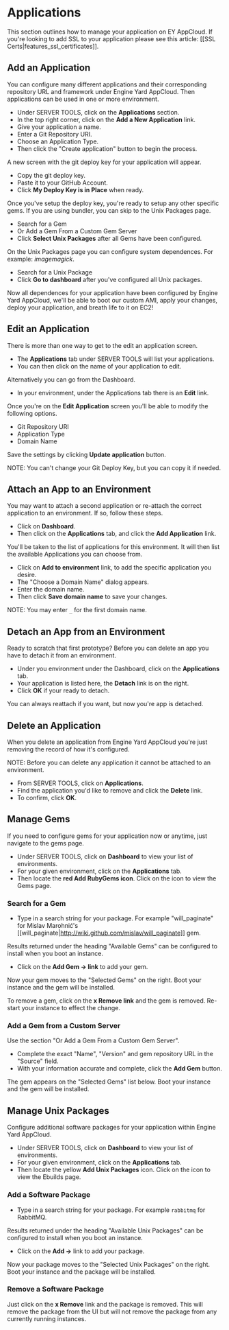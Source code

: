 # Applications

This section outlines how to manage your application on EY AppCloud. If you're looking to add SSL to your application please see this article: [[SSL Certs|features_ssl_certificates]].

## Add an Application

You can configure many different applications and their corresponding repository URL and framework under Engine Yard AppCloud.  Then applications can be used in one or more environment.

  - Under SERVER TOOLS, click on the **Applications** section.
  - In the top right corner, click on the **Add a New Application** link.
  - Give your application a name.
  - Enter a Git Repository URI.
  - Choose an Application Type.
  - Then click the "Create application" button to begin the process.

A new screen with the git deploy key for your application will appear.

  - Copy the git deploy key.
  - Paste it to your GitHub Account.
  - Click **My Deploy Key is in Place** when ready.

Once you've setup the deploy key, you're ready to setup any other specific gems. If you are using bundler, you can skip to the Unix Packages page.

  * Search for a Gem
  * Or Add a Gem From a Custom Gem Server
  * Click **Select Unix Packages** after all Gems have been configured.

On the Unix Packages page you can configure system dependences.  For example: *imagemagick*.

  * Search for a Unix Package
  * Click **Go to dashboard** after you've configured all Unix packages.

Now all dependences for your application have been configured by Engine Yard AppCloud, we'll be able to boot our custom AMI, apply your changes, deploy your application, and breath life to it on EC2!

## Edit an Application

There is more than one way to get to the edit an application screen.

  * The **Applications** tab under SERVER TOOLS will list your applications.
  * You can then click on the name of your application to edit.

Alternatively you can go from the Dashboard.

  * In your environment, under the Applications tab there is an **Edit** link.

Once you're on the **Edit Application** screen you'll be able to modify the following options.

  * Git Repository URI
  * Application Type
  * Domain Name

Save the settings by clicking **Update application** button.

NOTE: You can't change your Git Deploy Key, but you can copy it if needed.

## Attach an App to an Environment

You may want to attach a second application or re-attach the correct application to an environment.  If so, follow these steps.

  - Click on **Dashboard**.
  - Then click on the **Applications** tab, and click the **Add Application** link. 

You'll be taken to the list of applications for this environment.  It will then list the available Applications you can choose from.

  - Click on **Add to environment** link, to add the specific application you desire.
  - The "Choose a Domain Name" dialog appears.
  - Enter the domain name.
  - Then click **Save domain name** to save your changes.

NOTE: You may enter `_` for the first domain name.

## Detach an App from an Environment

Ready to scratch that first prototype?  Before you can delete an app you have to detach it from an environment.

  - Under you environment under the Dashboard, click on the **Applications** tab.
  - Your application is listed here, the **Detach** link is on the right.
  - Click **OK** if your ready to detach.

You can always reattach if you want, but now you're app is detached.

## Delete an Application

When you delete an application from Engine Yard AppCloud you're just removing the record of how it's configured.

NOTE: Before you can delete any application it cannot be attached to an environment.

  - From SERVER TOOLS, click on **Applications**.
  - Find the application you'd like to remove and click the **Delete** link.
  - To confirm, click **OK**.

## Manage Gems

If you need to configure gems for your application now or anytime, just navigate to the gems page.

  - Under SERVER TOOLS, click on **Dashboard** to view your list of environments.
  - For your given environment, click on the **Applications** tab.
  - Then locate the **red Add RubyGems icon**. Click on the icon to view the Gems page.

### Search for a Gem


  * Type in a search string for your package. For example "will_paginate" for Mislav Marohnić's [[will_paginate|http://wiki.github.com/mislav/will_paginate]] gem.

Results returned under the heading "Available Gems" can be configured to install when you boot an instance.

  * Click on the **Add Gem -> link** to add your gem.

Now your gem moves to the "Selected Gems" on the right. Boot your instance and the gem will be installed.

To remove a gem, click on the **x Remove link** and the gem is removed. Re-start your instance to effect the change.

### Add a Gem from a Custom Server


Use the section "Or Add a Gem From a Custom Gem Server".

  - Complete the exact "Name", "Version" and gem repository URL in the "Source" field.
  - With your information accurate and complete, click the **Add Gem** button.

The gem appears on the "Selected Gems" list below. Boot your instance and the gem will be installed.

## Manage Unix Packages

Configure additional software packages for your application within Engine Yard AppCloud.

  - Under SERVER TOOLS, click on **Dashboard** to view your list of environments.
  - For your given environment, click on the **Applications** tab.
  - Then locate the yellow **Add Unix Packages** icon.  Click on the icon to view the Ebuilds page.

### Add a Software Package

  * Type in a search string for your package.  For example `rabbitmq` for RabbitMQ.

Results returned under the heading "Available Unix Packages" can be configured to install when you boot an instance.

  * Click on the **Add ->** link to add your package.

Now your package moves to the "Selected Unix Packages" on the right.  Boot your instance and the package will be installed.

### Remove a Software Package

Just click on the **x Remove** link and the package is removed.  This will remove the package from the UI but will not remove the package from any currently running instances.

